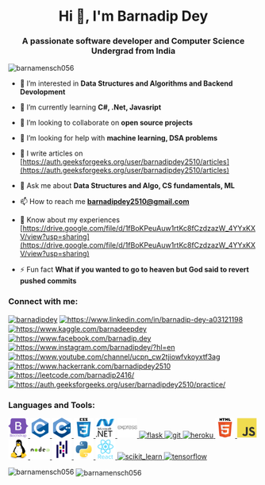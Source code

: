 <h1 align="center">Hi 👋, I'm Barnadip Dey</h1>
<h3 align="center">A passionate software developer and Computer Science Undergrad from India</h3>

<p align="left"> <img src="https://komarev.com/ghpvc/?username=barnamensch056&label=Profile%20views&color=0e75b6&style=flat" alt="barnamensch056" /> </p>

- 👀 I’m interested in **Data Structures and Algorithms and Backend Devolopment**

- 🌱 I’m currently learning **C#, .Net, Javasript**

- 👯 I’m looking to collaborate on **open source projects**

- 🤝 I’m looking for help with **machine learning, DSA problems**

- 📝 I write articles on [https://auth.geeksforgeeks.org/user/barnadipdey2510/articles](https://auth.geeksforgeeks.org/user/barnadipdey2510/articles)

- 💬 Ask me about **Data Structures and Algo, CS fundamentals, ML**

- 📫 How to reach me **barnadipdey2510@gmail.com**

- 📄 Know about my experiences [https://drive.google.com/file/d/1fBoKPeuAuw1rtKc8fCzdzazW_4YYxKXV/view?usp=sharing](https://drive.google.com/file/d/1fBoKPeuAuw1rtKc8fCzdzazW_4YYxKXV/view?usp=sharing)

- ⚡ Fun fact **What if you wanted to go to heaven but God said to revert pushed commits**

<h3 align="left">Connect with me:</h3>
<p align="left">
<a href="https://twitter.com/barnadipdey" target="blank"><img align="center" src="https://raw.githubusercontent.com/rahuldkjain/github-profile-readme-generator/master/src/images/icons/Social/twitter.svg" alt="barnadipdey" height="30" width="40" /></a>
<a href="https://linkedin.com/in/https://www.linkedin.com/in/barnadip-dey-a03121198" target="blank"><img align="center" src="https://raw.githubusercontent.com/rahuldkjain/github-profile-readme-generator/master/src/images/icons/Social/linked-in-alt.svg" alt="https://www.linkedin.com/in/barnadip-dey-a03121198" height="30" width="40" /></a>
<a href="https://kaggle.com/https://www.kaggle.com/barnadeepdey" target="blank"><img align="center" src="https://raw.githubusercontent.com/rahuldkjain/github-profile-readme-generator/master/src/images/icons/Social/kaggle.svg" alt="https://www.kaggle.com/barnadeepdey" height="30" width="40" /></a>
<a href="https://fb.com/https://www.facebook.com/barnadip.dey" target="blank"><img align="center" src="https://raw.githubusercontent.com/rahuldkjain/github-profile-readme-generator/master/src/images/icons/Social/facebook.svg" alt="https://www.facebook.com/barnadip.dey" height="30" width="40" /></a>
<a href="https://instagram.com/https://www.instagram.com/barnadipdey/?hl=en" target="blank"><img align="center" src="https://raw.githubusercontent.com/rahuldkjain/github-profile-readme-generator/master/src/images/icons/Social/instagram.svg" alt="https://www.instagram.com/barnadipdey/?hl=en" height="30" width="40" /></a>
<a href="https://www.youtube.com/c/https://www.youtube.com/channel/ucpn_cw2tjiowfvkoyxtf3ag" target="blank"><img align="center" src="https://raw.githubusercontent.com/rahuldkjain/github-profile-readme-generator/master/src/images/icons/Social/youtube.svg" alt="https://www.youtube.com/channel/ucpn_cw2tjiowfvkoyxtf3ag" height="30" width="40" /></a>
<a href="https://www.hackerrank.com/https://www.hackerrank.com/barnadipdey2510" target="blank"><img align="center" src="https://raw.githubusercontent.com/rahuldkjain/github-profile-readme-generator/master/src/images/icons/Social/hackerrank.svg" alt="https://www.hackerrank.com/barnadipdey2510" height="30" width="40" /></a>
<a href="https://www.leetcode.com/https://leetcode.com/barnadip2416/" target="blank"><img align="center" src="https://raw.githubusercontent.com/rahuldkjain/github-profile-readme-generator/master/src/images/icons/Social/leet-code.svg" alt="https://leetcode.com/barnadip2416/" height="30" width="40" /></a>
<a href="https://auth.geeksforgeeks.org/user/https://auth.geeksforgeeks.org/user/barnadipdey2510/practice/" target="blank"><img align="center" src="https://raw.githubusercontent.com/rahuldkjain/github-profile-readme-generator/master/src/images/icons/Social/geeks-for-geeks.svg" alt="https://auth.geeksforgeeks.org/user/barnadipdey2510/practice/" height="30" width="40" /></a>
</p>

<h3 align="left">Languages and Tools:</h3>
<p align="left"> <a href="https://getbootstrap.com" target="_blank" rel="noreferrer"> <img src="https://raw.githubusercontent.com/devicons/devicon/master/icons/bootstrap/bootstrap-plain-wordmark.svg" alt="bootstrap" width="40" height="40"/> </a> <a href="https://www.cprogramming.com/" target="_blank" rel="noreferrer"> <img src="https://raw.githubusercontent.com/devicons/devicon/master/icons/c/c-original.svg" alt="c" width="40" height="40"/> </a> <a href="https://www.w3schools.com/cpp/" target="_blank" rel="noreferrer"> <img src="https://raw.githubusercontent.com/devicons/devicon/master/icons/cplusplus/cplusplus-original.svg" alt="cplusplus" width="40" height="40"/> </a> <a href="https://www.w3schools.com/css/" target="_blank" rel="noreferrer"> <img src="https://raw.githubusercontent.com/devicons/devicon/master/icons/css3/css3-original-wordmark.svg" alt="css3" width="40" height="40"/> </a> <a href="https://dotnet.microsoft.com/" target="_blank" rel="noreferrer"> <img src="https://raw.githubusercontent.com/devicons/devicon/master/icons/dot-net/dot-net-original-wordmark.svg" alt="dotnet" width="40" height="40"/> </a> <a href="https://expressjs.com" target="_blank" rel="noreferrer"> <img src="https://raw.githubusercontent.com/devicons/devicon/master/icons/express/express-original-wordmark.svg" alt="express" width="40" height="40"/> </a> <a href="https://flask.palletsprojects.com/" target="_blank" rel="noreferrer"> <img src="https://www.vectorlogo.zone/logos/pocoo_flask/pocoo_flask-icon.svg" alt="flask" width="40" height="40"/> </a> <a href="https://git-scm.com/" target="_blank" rel="noreferrer"> <img src="https://www.vectorlogo.zone/logos/git-scm/git-scm-icon.svg" alt="git" width="40" height="40"/> </a> <a href="https://heroku.com" target="_blank" rel="noreferrer"> <img src="https://www.vectorlogo.zone/logos/heroku/heroku-icon.svg" alt="heroku" width="40" height="40"/> </a> <a href="https://www.w3.org/html/" target="_blank" rel="noreferrer"> <img src="https://raw.githubusercontent.com/devicons/devicon/master/icons/html5/html5-original-wordmark.svg" alt="html5" width="40" height="40"/> </a> <a href="https://developer.mozilla.org/en-US/docs/Web/JavaScript" target="_blank" rel="noreferrer"> <img src="https://raw.githubusercontent.com/devicons/devicon/master/icons/javascript/javascript-original.svg" alt="javascript" width="40" height="40"/> </a> <a href="https://www.linux.org/" target="_blank" rel="noreferrer"> <img src="https://raw.githubusercontent.com/devicons/devicon/master/icons/linux/linux-original.svg" alt="linux" width="40" height="40"/> </a> <a href="https://nodejs.org" target="_blank" rel="noreferrer"> <img src="https://raw.githubusercontent.com/devicons/devicon/master/icons/nodejs/nodejs-original-wordmark.svg" alt="nodejs" width="40" height="40"/> </a> <a href="https://pandas.pydata.org/" target="_blank" rel="noreferrer"> <img src="https://raw.githubusercontent.com/devicons/devicon/2ae2a900d2f041da66e950e4d48052658d850630/icons/pandas/pandas-original.svg" alt="pandas" width="40" height="40"/> </a> <a href="https://www.python.org" target="_blank" rel="noreferrer"> <img src="https://raw.githubusercontent.com/devicons/devicon/master/icons/python/python-original.svg" alt="python" width="40" height="40"/> </a> <a href="https://reactjs.org/" target="_blank" rel="noreferrer"> <img src="https://raw.githubusercontent.com/devicons/devicon/master/icons/react/react-original-wordmark.svg" alt="react" width="40" height="40"/> </a> <a href="https://scikit-learn.org/" target="_blank" rel="noreferrer"> <img src="https://upload.wikimedia.org/wikipedia/commons/0/05/Scikit_learn_logo_small.svg" alt="scikit_learn" width="40" height="40"/> </a> <a href="https://www.tensorflow.org" target="_blank" rel="noreferrer"> <img src="https://www.vectorlogo.zone/logos/tensorflow/tensorflow-icon.svg" alt="tensorflow" width="40" height="40"/> </a> </p>

<p><img align="left" src="https://github-readme-stats.vercel.app/api/top-langs?username=barnamensch056&show_icons=true&locale=en&layout=compact" alt="barnamensch056" /></p>

<p>&nbsp;<img align="center" src="https://github-readme-stats.vercel.app/api?username=barnamensch056&show_icons=true&locale=en" alt="barnamensch056" /></p>
